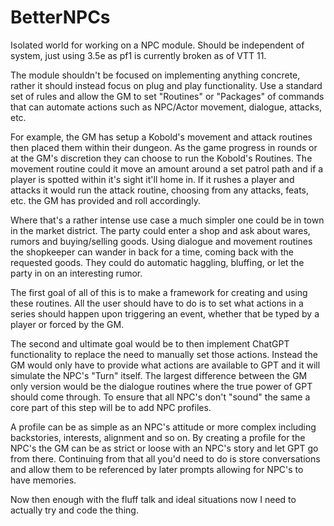 # BetterNPCs
Isolated world for working on a NPC module. Should be independent of system, just using 3.5e as pf1 is currently broken as of VTT 11.

The module shouldn't be focused on implementing anything concrete, rather it should instead focus on plug and play functionality. Use a standard set of rules and allow the GM to set "Routines" or "Packages" of commands that can automate actions such as NPC/Actor movement, dialogue, attacks, etc.

For example, the GM has setup a Kobold's movement and attack routines then placed them within their dungeon. As the game progress in rounds or at the GM's discretion they can choose to run the Kobold's Routines. The movement routine could it move an amount around a set patrol path and if a player is spotted within it's sight it'll home in. If it rushes a player and attacks it would run the attack routine, choosing from any attacks, feats, etc. the GM has provided and roll accordingly.

Where that's a rather intense use case a much simpler one could be in town in the market district. The party could enter a shop and ask about wares, rumors and buying/selling goods. Using dialogue and movement routines the shopkeeper can wander in back for a time, coming back with the requested goods. They could do automatic haggling, bluffing, or let the party in on an interesting rumor.

The first goal of all of this is to make a framework for creating and using these routines. All the user should have to do is to set what actions in a series should happen upon triggering an event, whether that be typed by a player or forced by the GM.

The second and ultimate goal would be to then implement ChatGPT functionality to replace the need to manually set those actions. Instead the GM would only have to provide what actions are available to GPT and it will simulate the NPC's "Turn" itself. The largest difference between the GM only version would be the dialogue routines where the true power of GPT should come through. To ensure that all NPC's don't "sound" the same a core part of this step will be to add NPC profiles.

A profile can be as simple as an NPC's attitude or more complex including backstories, interests, alignment and so on. By creating a profile for the NPC's the GM can be as strict or loose with an NPC's story and let GPT go from there. Continuing from that all you'd need to do is store conversations and allow them to be referenced by later prompts allowing for NPC's to have memories.

Now then enough with the fluff talk and ideal situations now I need to actually try and code the thing.